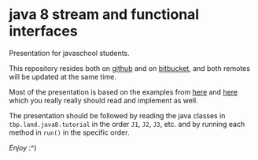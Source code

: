 # java 8 stream and functional interfaces

Presentation for javaschool students.

This repository resides both on
 [github](https://github.com/TheBestPessimist/java-8-functional-presentation) and on 
 [bitbucket](https://bitbucket.org/TheBestPessimist/java-8-functional-presentation), 
 and both remotes will be updated at the same time.

Most of the presentation is based on the examples from 
[here](http://winterbe.com/posts/2014/03/16/java-8-tutorial/) 
and [here](http://winterbe.com/posts/2014/07/31/java8-stream-tutorial-examples/) which you really 
really should read and implement as well.

The presentation should be followed by reading the java classes in `tbp.land.java8.tutorial`
 in the order `J1`, `J2`, `J3`, etc. and by running each method in `run()` in the specific order. 

_Enjoy_ :^)
